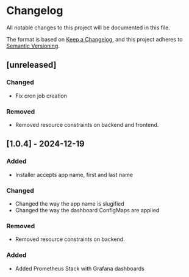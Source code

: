 # Changelog

All notable changes to this project will be documented in this file.

The format is based on [Keep a Changelog](https://keepachangelog.com/en/1.1.0/),
and this project adheres to [Semantic Versioning](https://semver.org/spec/v2.0.0.html).

## [unreleased]

### Changed

- Fix cron job creation

### Removed

- Removed resource constraints on backend and frontend.

## [1.0.4] - 2024-12-19

### Added

- Installer accepts app name, first and last name

### Changed

- Changed the way the app name is slugified
- Changed the way the dashboard ConfigMaps are applied

### Removed

- Removed resource constraints on backend.

### Added

- Added Prometheus Stack with Grafana dashboards
